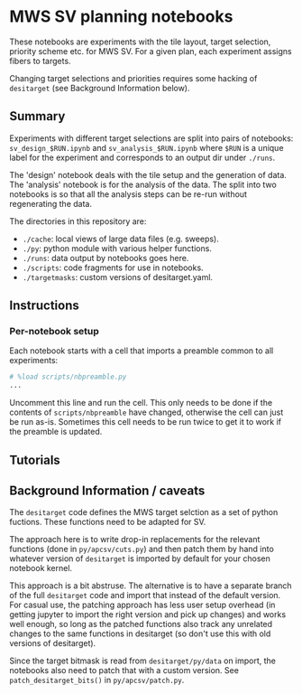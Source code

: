 # MWS SV planning notebooks 

These notebooks are experiments with the tile layout, target selection, priority scheme etc. for MWS SV. For a given plan, each experiment assigns fibers to targets.

Changing target selections and priorities requires some hacking of `desitarget` (see Background Information below).
 
## Summary

Experiments with different target selections are split into pairs of notebooks: `sv_design_$RUN.ipynb` and `sv_analysis_$RUN.ipynb` where `$RUN` is a unique label for the experiment and corresponds to an output dir under `./runs`.

The 'design' notebook deals with the tile setup and the generation of data. The 'analysis' notebook is for the analysis of the data. The split into two notebooks is so that all the analysis steps can be re-run without regenerating the data.

The directories in this repository are:

* `./cache`: local views of large data files (e.g. sweeps).
* `./py`: python module with various helper functions.
* `./runs`: data output by notebooks goes here.
* `./scripts`: code fragments for use in notebooks.
* `./targetmasks`: custom versions of desitarget.yaml.

## Instructions

### Per-notebook setup

Each notebook starts with a cell that imports a preamble common to all experiments: 
```python
# %load scripts/nbpreamble.py
...
```

Uncomment this line and run the cell. This only needs to be done if the contents of `scripts/nbpreamble` have changed, otherwise the cell can just be run as-is. Sometimes this cell needs to be run twice to get it to work if the preamble is updated.

## Tutorials 

## Background Information / caveats

The `desitarget` code defines the MWS target selction as a set of python fuctions. These functions need to be adapted for SV.

The approach here is to write drop-in replacements for the relevant functions (done in `py/apcsv/cuts.py`) and then patch them by hand into whatever version of `desitarget` is imported by default for your chosen notebook kernel. 

This approach is a bit abstruse. The alternative is to have a separate branch of the full `desitarget` code and import that instead of the default version. For casual use, the patching approach has less user setup overhead (in getting jupyter to import the right version and pick up changes) and works well enough, so long as the patched functions also track any unrelated changes to the same functions in desitarget (so don't use this with old versions of desitarget).

Since the target bitmask is read from `desitarget/py/data` on import, the notebooks also need to patch that with a custom version. See `patch_desitarget_bits()` in `py/apcsv/patch.py`.


